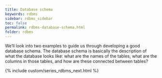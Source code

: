 ```yaml
---
title: Database schema
keywords: rdbms
sidebar: rdbms_sidebar
toc: false
permalink: rdbms-database-schema.html
folder: rdbms
---
```

We’ll look into two examples to guide us through developing a good database schema. The database schema is basically the description of what the database looks like: what are the names of the tables, what are the columns in those tables, and how are these connected between tables?

{% include custom/series_rdbms_next.html %}
